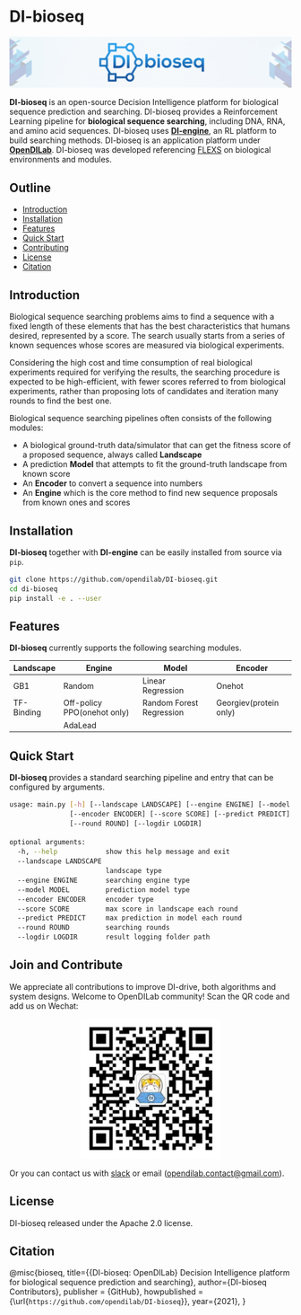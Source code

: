 # DI-bioseq

<img src="./docs/figs/di-bioseq_banner.png" alt="icon"/>

**DI-bioseq** is an open-source Decision Intelligence platform for biological sequence prediction and searching.
DI-bioseq provides a Reinforcement Learning pipeline for **biological sequence searching**, including DNA, RNA, and amino acid sequences.
DI-bioseq uses [**DI-engine**](https://github.com/opendilab/DI-engine), an RL platform to build searching methods. 
DI-bioseq is an application platform under [**OpenDILab**](http://opendilab.org/).
DI-bioseq was developed referencing [FLEXS](https://github.com/samsinai/FLEXS) on biological environments and modules.

## Outline



  - [Introduction](#introduction)
  - [Installation](#installation)
  - [Features](#features)
  - [Quick Start](#quick-start)
  - [Contributing](#contributing)
  - [License](#license)
  - [Citation](#citation)

## Introduction

Biological sequence searching problems aims to find a sequence with a fixed length of these elements that has the best characteristics that humans desired, represented by a score. The search usually starts from a series of known sequences whose scores are measured via biological experiments.

Considering the high cost and time consumption of real biological experiments required for verifying the results, the searching procedure is expected to be high-efficient, with fewer scores referred to from biological experiments, rather than proposing lots of candidates and iteration many rounds to find the best one.

Biological sequence searching pipelines often consists of the following modules:

- A biological ground-truth data/simulator that can get the fitness score of a proposed sequence, always called **Landscape**
- A prediction **Model** that attempts to fit the ground-truth landscape from known score
- An **Encoder** to convert a sequence into numbers
- An **Engine** which is the core method to find new sequence proposals from known ones and scores

## Installation

**DI-bioseq** together with **DI-engine** can be easily installed from source via `pip`.

```bash
git clone https://github.com/opendilab/DI-bioseq.git
cd di-bioseq
pip install -e . --user
```

## Features

**DI-bioseq** currently supports the following searching modules.

|  Landscape   | Engine  |  Model  |  Encoder  |  
|  ----  | ----  |  ----  |  ----  |
| GB1  |  Random |  Linear Regression  |   Onehot  |
| TF-Binding  |  Off-policy PPO(onehot only)  |    Random Forest Regression   |   Georgiev(protein only)   |
|  | AdaLead |  |  |

## Quick Start

**DI-bioseq** provides a standard searching pipeline and entry that can be configured by arguments.

```bash
usage: main.py [-h] [--landscape LANDSCAPE] [--engine ENGINE] [--model MODEL]
               [--encoder ENCODER] [--score SCORE] [--predict PREDICT]
               [--round ROUND] [--logdir LOGDIR]

optional arguments:
  -h, --help            show this help message and exit
  --landscape LANDSCAPE
                        landscape type
  --engine ENGINE       searching engine type
  --model MODEL         prediction model type
  --encoder ENCODER     encoder type
  --score SCORE         max score in landscape each round
  --predict PREDICT     max prediction in model each round
  --round ROUND         searching rounds
  --logdir LOGDIR       result logging folder path
```

## Join and Contribute

We appreciate all contributions to improve DI-drive, both algorithms and system designs. Welcome to OpenDILab community! Scan the QR code and add us on Wechat:

<div align=center><img width="250" height="250" src="./docs/figs/qr.png" alt="qr"/></div>

Or you can contact us with [slack](https://opendilab.slack.com/join/shared_invite/zt-v9tmv4fp-nUBAQEH1_Kuyu_q4plBssQ#/shared-invite/email) or email (opendilab.contact@gmail.com).


## License

DI-bioseq released under the Apache 2.0 license.

## Citation

@misc{bioseq,
    title={{DI-bioseq: OpenDILab} Decision Intelligence platform for biological sequence prediction and searching},
    author={DI-bioseq Contributors},
    publisher = {GitHub},
    howpublished = {\url{`https://github.com/opendilab/DI-bioseq`}},
    year={2021},
}
